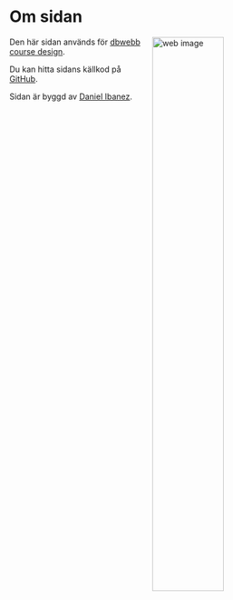 Om sidan
========

<img src="img/web-image.jpg" style="float: right; margin-left: 20px" width=50% alt="web image">

Den här sidan används för [dbwebb course design](http://dbwebb.se/design).

Du kan hitta sidans källkod på [GitHub](https://github.com/dibanezalegria/anax-flat).

Sidan är byggd av [Daniel Ibanez](daniel@fakemail.com).
